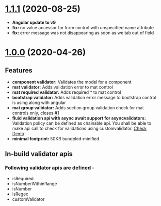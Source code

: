 
<a name="1.1.1"></a>
# [1.1.1](https://github.com/d3vr0n/ngx-model-validation-framework/releases) (2020-08-25)
* **Angular update to v9**
* **fix:** no value accessor for form control with unspecified name attribute
* **fix:** error message was not disappearing as soon as we tab out of field

<a name="1.0.0"></a>
# [1.0.0](https://github.com/d3vr0n/ngx-model-validation-framework/releases) (2020-04-26)


## Features

* **component validator:** Validates the model for a component
* **mat validator:** Adds validation error to mat control
* **mat required validator:** Adds required * to mat control
* **bootstrap validator:** Adds validation error message to bootstrap control is using along with angular
* **mat group validator:** Adds section group validation check for mat controls only, closes [#1](https://github.com/d3vr0n/ngx-model-validation-framework/issues/1)
* **fluid validation api with async await support for asyncvalidators:** Validation policy can be defined as chainable api. You shall be able to make api call to check for validations using customvalidator. [Check Demo](https://github.com/d3vr0n/ngx-model-validation-framework/blob/master/projects/ngx-validator-demo/src/app/simple/simple.person.validation.policy.ts#L17)
* **minimal footprint:** 50KB bundeled-minified

## In-build validator apis

### Following validator apis are defined - 
 - isRequired
 - isNumberWithinRange
 - isNumber
 - isRegex
 - customValidator
